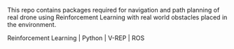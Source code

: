 This repo contains packages required for navigation and path planning of real drone using Reinforcement Learning with real world obstacles placed in the environment.

Reinforcement Learning |
Python | 
V-REP |
ROS
